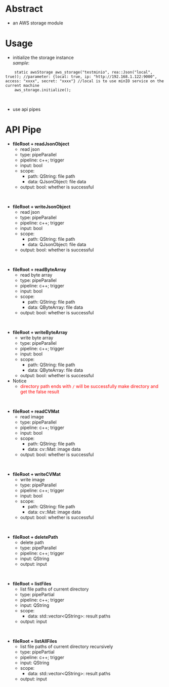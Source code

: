 # Abstract
* an AWS storage module  

# Usage
* initialize the storage instance  
_sample_:  
```
    static awsStorage aws_storage("testminio", rea::Json("local", true)); //parameter: {local: true, ip: "http://192.168.1.122:9000", access: "xxxx", secret: "xxxx"} //local is to use minIO service on the current machine  
    aws_storage.initialize();
```
</br>

* use api pipes

# API Pipe
* **fileRoot + readJsonObject**  
    - read json  
    - type: pipeParallel  
    - pipeline: c++; trigger  
    - input: bool  
    - scope:  
        - path: QString: file path  
        - data: QJsonObject: file data  
    - output: bool: whether is successful  
</br>

* **fileRoot + writeJsonObject**  
    - read json  
    - type: pipeParallel  
    - pipeline: c++; trigger  
    - input: bool  
    - scope:  
        - path: QString: file path  
        - data: QJsonObject: file data  
    - output: bool: whether is successful  
</br>

* **fileRoot + readByteArray**  
    - read byte array  
    - type: pipeParallel  
    - pipeline: c++; trigger  
    - input: bool  
    - scope:  
        - path: QString: file path  
        - data: QByteArray: file data  
    - output: bool: whether is successful  
</br>

* **fileRoot + writeByteArray**  
    - write byte array  
    - type: pipeParallel  
    - pipeline: c++; trigger  
    - input: bool  
    - scope:  
        - path: QString: file path  
        - data: QByteArray: file data  
    - output: bool: whether is successful  
* Notice  
    - <font color="red">directory path ends with `/` will be successfully make directory and get the false result</font><br />  
</br>

* **fileRoot + readCVMat**  
    - read image  
    - type: pipeParallel  
    - pipeline: c++; trigger  
    - input: bool  
    - scope:  
        - path: QString: file path  
        - data: cv::Mat: image data  
    - output: bool: whether is successful  
</br>

* **fileRoot + writeCVMat**  
    - write image  
    - type: pipeParallel  
    - pipeline: c++; trigger  
    - input: bool  
    - scope:  
        - path: QString: file path  
        - data: cv::Mat: image data  
    - output: bool: whether is successful  
</br>

* **fileRoot + deletePath**  
    - delete path  
    - type: pipeParallel  
    - pipeline: c++; trigger  
    - input: QString  
    - output: input  
</br>

* **fileRoot + listFiles**  
    - list file paths of current directory  
    - type: pipePartial  
    - pipeline: c++; trigger  
    - input: QString  
    - scope:  
        - data: std::vector<QString\>: result paths  
    - output: input  
</br>

* **fileRoot + listAllFiles**  
    - list file paths of current directory recursively  
    - type: pipePartial  
    - pipeline: c++; trigger  
    - input: QString  
    - scope:  
        - data: std::vector<QString\>: result paths  
    - output: input  
</br>
